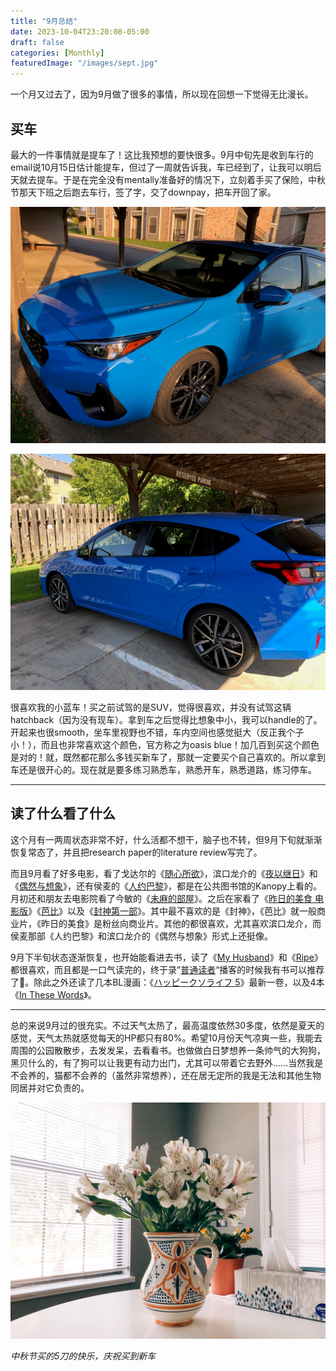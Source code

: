 ```yaml
---
title: "9月总结"
date: 2023-10-04T23:20:08-05:00
draft: false
categories: [Monthly]
featuredImage: "/images/sept.jpg"
---
```


一个月又过去了，因为9月做了很多的事情，所以现在回想一下觉得无比漫长。

<!--more-->

## 买车

最大的一件事情就是提车了！这比我预想的要快很多。9月中旬先是收到车行的email说10月15日估计能提车，但过了一周就告诉我，车已经到了，让我可以明后天就去提车。于是在完全没有mentally准备好的情况下，立刻着手买了保险，中秋节那天下班之后跑去车行，签了字，交了downpay，把车开回了家。

![Untitled](/images/car.jpeg)

![Untitled](/images/car1.jpg)

很喜欢我的小蓝车！买之前试驾的是SUV，觉得很喜欢，并没有试驾这辆hatchback（因为没有现车）。拿到车之后觉得比想象中小，我可以handle的了。开起来也很smooth，坐车里视野也不错，车内空间也感觉挺大（反正我个子小！），而且也非常喜欢这个颜色，官方称之为oasis blue！加几百到买这个颜色是对的！就，既然都花那么多钱买新车了，那就一定要买个自己喜欢的。所以拿到车还是很开心的。现在就是要多练习熟悉车，熟悉开车，熟悉道路，练习停车。

---

## 读了什么看了什么

这个月有一两周状态非常不好，什么活都不想干，脑子也不转，但9月下旬就渐渐恢复常态了，并且把research paper的literature review写完了。

而且9月看了好多电影，看了戈达尔的《[随心所欲](https://neodb.social/movie/7K6vgrCvHsXy4JD4NfBCGR)》，滨口龙介的《[夜以继日](https://neodb.social/movie/0uv2VhysLa3EY5ZaQuZ3bZ)》和《[偶然与想象](https://neodb.social/movie/2qIhdwFF3Y0xL193QERLNy)》，还有侯麦的《[人约巴黎](https://neodb.social/movie/7HhQBiVCKsEKJBdVWnapMe)》，都是在公共图书馆的Kanopy上看的。月初还和朋友去电影院看了今敏的《[未麻的部屋](https://neodb.social/movie/0gp4bua6YIKKZyjBqNqCxj)》。之后在家看了《[昨日的美食 电影版](https://neodb.social/movie/1rp8nEwn9BdgzOFZ0UopQy)》《[芭比](https://neodb.social/movie/2Wv4wI4vD9A2xKldfm6bVN)》以及《[封神第一部](https://neodb.social/movie/5Xfum3pnX9THSwFnW5PLrY)》。其中最不喜欢的是《封神》，《芭比》就一般商业片，《昨日的美食》是粉丝向商业片。其他的都很喜欢，尤其喜欢滨口龙介，而侯麦那部《人约巴黎》和滨口龙介的《偶然与想象》形式上还挺像。

9月下半旬状态逐渐恢复，也开始能看进去书，读了《[My Husband](https://neodb.social/book/5MZVCRiGsb5OsrcbTXF83r)》和《[Ripe](https://neodb.social/book/2Q5Ye8pZHPrzjvizfVcnCI)》都很喜欢，而且都是一口气读完的，终于录”[普通读者](https://www.notion.so/HP-e10530f89126447db8464e30f41cdc9c?pvs=21)“播客的时候我有书可以推荐了🤣。除此之外还读了几本BL漫画：《[ハッピークソライフ 5](https://neodb.social/book/3ooiX0NQuIctfwkrExngKo)》最新一卷，以及4本《[In These Words](https://neodb.social/book/60eaxpr0H02gBubIcOmtVF)》。

---

总的来说9月过的很充实。不过天气太热了，最高温度依然30多度，依然是夏天的感觉，天气太热就感觉每天的HP都只有80%。希望10月份天气凉爽一些，我能去周围的公园散散步，去发发呆，去看看书。也做做白日梦想养一条帅气的大狗狗，黑贝什么的，有了狗可以让我更有动力出门，尤其可以带着它去野外……当然我是不会养的，猫都不会养的（虽然非常想养），还在居无定所的我是无法和其他生物同居并对它负责的。

![中秋节买的5刀的快乐，庆祝买到新车](/images/sept.jpg)

_中秋节买的5刀的快乐，庆祝买到新车_